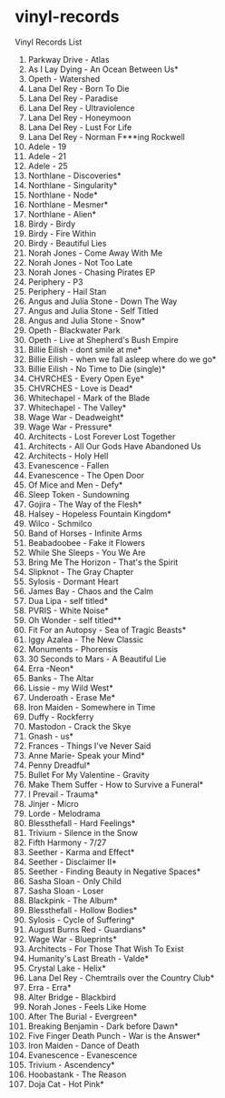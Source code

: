 # vinyl-records
Vinyl Records List

1. Parkway Drive - Atlas
2. As I Lay Dying -  An Ocean Between Us*
3. Opeth - Watershed
4. Lana Del Rey - Born To Die
5. Lana Del Rey - Paradise
6. Lana Del Rey - Ultraviolence
7. Lana Del Rey - Honeymoon
8. Lana Del Rey - Lust For Life
9. Lana Del Rey - Norman F***ing Rockwell
10. Adele - 19
11. Adele - 21
12. Adele - 25
13. Northlane - Discoveries*
14. Northlane - Singularity*
15. Northlane - Node*
16. Northlane - Mesmer*
17. Northlane - Alien*
18. Birdy - Birdy
19. Birdy - Fire Within
20. Birdy - Beautiful Lies
21. Norah Jones - Come Away With Me
22. Norah Jones - Not Too Late
23. Norah Jones - Chasing Pirates EP
24. Periphery - P3
25. Periphery - Hail Stan
26. Angus and Julia Stone - Down The Way
27. Angus and Julia Stone - Self Titled
28. Angus and Julia Stone - Snow*
29. Opeth - Blackwater Park
30. Opeth - Live at Shepherd's Bush Empire
31. Billie Eilish - dont smile at me*
32. Billie Eilish - when we fall asleep where do we go*
33. Billie Eilish - No Time to Die (single)*
34. CHVRCHES - Every Open Eye*
35. CHVRCHES - Love is Dead*
36. Whitechapel - Mark of the Blade
37. Whitechapel - The Valley*
38. Wage War - Deadweight*
39. Wage War - Pressure*
40. Architects - Lost Forever Lost Together
41. Architects - All Our Gods Have Abandoned Us
42. Architects - Holy Hell
43. Evanescence - Fallen
44. Evanescence - The Open Door
45. Of Mice and Men - Defy*
46. Sleep Token - Sundowning
47. Gojira - The Way of the Flesh*
48. Halsey - Hopeless Fountain Kingdom*
49. Wilco - Schmilco
50. Band of Horses - Infinite Arms
51. Beabadoobee - Fake it Flowers
52. While She Sleeps - You We Are
53. Bring Me The Horizon - That's the Spirit
54. Slipknot - The Gray Chapter
55. Sylosis - Dormant Heart
56. James Bay - Chaos and the Calm
57. Dua Lipa - self titled*
58. PVRIS - White Noise*
59. Oh Wonder - self titled**
60. Fit For an Autopsy - Sea of Tragic Beasts*
61. Iggy Azalea - The New Classic
62. Monuments - Phorensis
63. 30 Seconds to Mars - A Beautiful Lie
64. Erra -Neon*
65. Banks - The Altar
66. Lissie - my Wild West*
67. Underoath - Erase Me*
68. Iron Maiden - Somewhere in Time
69. Duffy - Rockferry
70. Mastodon - Crack the Skye
71. Gnash - us*
72. Frances - Things I've Never Said
73. Anne Marie- Speak your Mind*
74. Penny Dreadful*
75. Bullet For My Valentine - Gravity
76. Make Them Suffer - How to Survive a Funeral*
77. I Prevail - Trauma*
78. Jinjer - Micro
79. Lorde - Melodrama
80. Blessthefall - Hard Feelings*
81. Trivium - Silence in the Snow
82. Fifth Harmony - 7/27
83. Seether - Karma and Effect* 
84. Seether - Disclaimer II*
85. Seether - Finding Beauty in Negative Spaces*
86. Sasha Sloan - Only Child
87. Sasha Sloan - Loser
88. Blackpink - The Album*
89. Blessthefall - Hollow Bodies*
90. Sylosis - Cycle of Suffering*
91. August Burns Red - Guardians*
92. Wage War - Blueprints*
93. Architects - For Those That Wish To Exist
94. Humanity's Last Breath - Valde*
95. Crystal Lake - Helix*
96. Lana Del Rey - Chemtrails over the Country Club*
97. Erra - Erra*
98. Alter Bridge - Blackbird
99. Norah Jones - Feels Like Home
100. After The Burial - Evergreen*
101. Breaking Benjamin - Dark before Dawn*
102. Five Finger Death Punch - War is the Answer*
103. Iron Maiden - Dance of Death
104. Evanescence - Evanescence
105. Trivium - Ascendency*
106. Hoobastank - The Reason
107. Doja Cat - Hot Pink*


